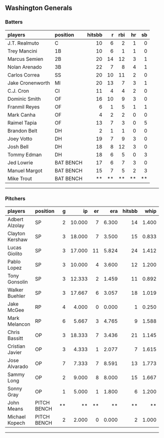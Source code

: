 ## Washington Generals

### Batters

 
|players          |position  | hitsbb|  r| rbi| hr| sb| 
|:----------------|:---------|------:|--:|---:|--:|--:| 
|J.T. Realmuto    |C         |     10|  6|   2|  1|  0| 
|Trey Mancini     |1B        |     10|  6|   1|  1|  0| 
|Marcus Semien    |2B        |     20| 14|  12|  3|  1| 
|Nolan Arenado    |3B        |     22|  7|   8|  4|  1| 
|Carlos Correa    |SS        |     20| 10|  11|  2|  0| 
|Jake Cronenworth |MI        |     20| 13|   7|  3|  1| 
|C.J. Cron        |CI        |     11|  4|   4|  2|  0| 
|Dominic Smith    |OF        |     16| 10|   9|  3|  0| 
|Franmil Reyes    |OF        |      6|  1|   5|  1|  1| 
|Mark Canha       |OF        |      4|  2|   2|  0|  0| 
|Raimel Tapia     |OF        |     13|  7|   3|  0|  5| 
|Brandon Belt     |DH        |      2|  1|   1|  0|  0| 
|Joey Votto       |DH        |     19|  7|   9|  3|  0| 
|Josh Bell        |DH        |     18|  8|  12|  3|  0| 
|Tommy Edman      |DH        |     18|  6|   5|  0|  3| 
|Jed Lowrie       |BAT BENCH |     17|  6|   7|  3|  0| 
|Manuel Margot    |BAT BENCH |     15|  7|   5|  2|  3| 
|Mike Trout       |BAT BENCH |     **| **|  **| **| **| 

* * *

### Pitchers

 
|players         |position    |  g|     ip| er|   era| hitsbb|  whip| so|  w| sv| 
|:---------------|:-----------|--:|------:|--:|-----:|------:|-----:|--:|--:|--:| 
|Adbert Alzolay  |SP          |  2| 10.000|  7| 6.300|     14| 1.400|  9|  0|  0| 
|Clayton Kershaw |SP          |  3| 18.000|  7| 3.500|     15| 0.833| 23|  1|  0| 
|Lucas Giolito   |SP          |  3| 17.000| 11| 5.824|     24| 1.412| 13|  1|  0| 
|Pablo Lopez     |SP          |  3| 10.000|  4| 3.600|     12| 1.200| 17|  1|  0| 
|Tony Gonsolin   |SP          |  3| 12.333|  2| 1.459|     11| 0.892| 14|  1|  0| 
|Walker Buehler  |SP          |  3| 17.667|  6| 3.057|     18| 1.019| 19|  1|  0| 
|Jake McGee      |RP          |  4|  4.000|  0| 0.000|      1| 0.250|  3|  1|  2| 
|Mark Melancon   |RP          |  6|  5.667|  3| 4.765|      9| 1.588|  3|  0|  5| 
|Chris Bassitt   |OP          |  3| 18.333|  7| 3.436|     21| 1.145| 17|  2|  0| 
|Cristian Javier |OP          |  3|  4.333|  1| 2.077|      7| 1.615|  8|  0|  0| 
|Jose Alvarado   |OP          |  7|  7.333|  7| 8.591|     13| 1.773| 10|  0|  1| 
|Sammy Long      |OP          |  2|  9.000|  8| 8.000|     15| 1.667|  9|  0|  0| 
|Sonny Gray      |OP          |  1|  5.000|  1| 1.800|      6| 1.200|  8|  0|  0| 
|John Means      |PITCH BENCH | **|     **| **|    **|     **|    **| **| **| **| 
|Michael Kopech  |PITCH BENCH |  2|  2.000|  0| 0.000|      2| 1.000|  0|  1|  0| 


* * *


